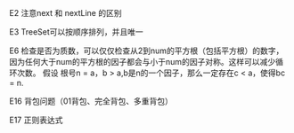 E2
注意next 和 nextLine 的区别

E3
TreeSet可以按顺序排列，并且唯一

E6
检查是否为质数，可以仅仅检查从2到num的平方根（包括平方根）的数字，
因为任何大于num的平方根的因子都会与小于num的因子对称。这样可以减少循环次数。
假设 根号n = a，b > a,b是n的一个因子，那么一定存在c < a，使得bc = n.

E16
背包问题（01背包、完全背包、多重背包）

E17
正则表达式
